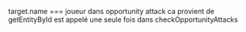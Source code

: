 target.name === joueur dans opportunity attack
ca provient de getEntityById est appelé une seule fois dans checkOpportunityAttacks       
